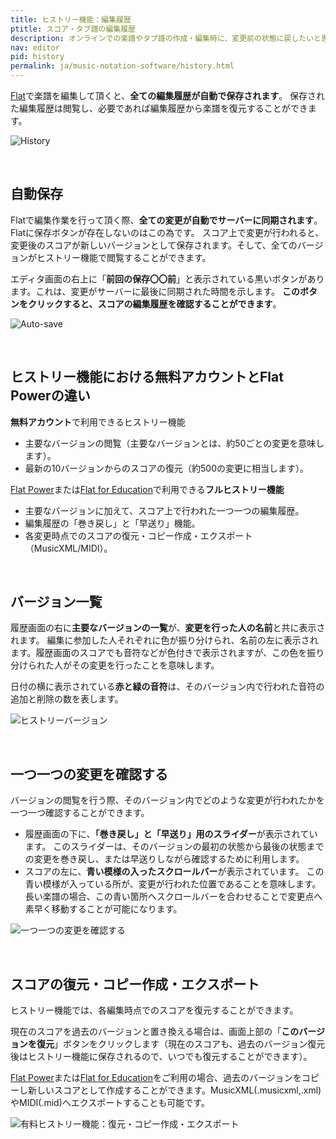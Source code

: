 ```yaml
---
title: ヒストリー機能：編集履歴
ptitle: スコア・タブ譜の編集履歴
description: オンラインでの楽譜やタブ譜の作成・編集時に、変更前の状態に戻したいと思ったことはありませんか？Flatでは一音ごとに編集履歴が残されるので、安心して編集作業をして頂けます。ヒストリー機能の使い方と変更前の状態への復元方法をご紹介します。
nav: editor
pid: history
permalink: ja/music-notation-software/history.html
---
```


[Flat](https://flat.io/ja)で楽譜を編集して頂くと、**全ての編集履歴が自動で保存されます**。 
保存された編集履歴は閲覧し、必要であれば編集履歴から楽譜を復元することができます。

![History](/help/assets/img/editor-ja/history.png)

<br>

## 自動保存

Flatで編集作業を行って頂く際、**全ての変更が自動でサーバーに同期されます**。Flatに保存ボタンが存在しないのはこの為です。
スコア上で変更が行われると、変更後のスコアが新しいバージョンとして保存されます。そして、全てのバージョンがヒストリー機能で閲覧することができます。

エディタ画面の右上に「**前回の保存〇〇前**」と表示されている黒いボタンがあります。これは、変更がサーバーに最後に同期された時間を示します。
**このボタンをクリックすると、スコアの編集履歴を確認することができます**。

![Auto-save](/help/assets/img/editor-ja/autosave.png)

<br>

## ヒストリー機能における無料アカウントとFlat Powerの違い

**無料アカウント**で利用できるヒストリー機能

* 主要なバージョンの閲覧（主要なバージョンとは、約50ごとの変更を意味します）。
* 最新の10バージョンからのスコアの復元（約500の変更に相当します）。

[Flat Power](https://flat.io/pricing)または[Flat for Education](https://flat.io/ja/edu/pricing)で利用できる**フルヒストリー機能**

* 主要なバージョンに加えて、スコア上で行われた一つ一つの編集履歴。
* 編集履歴の「巻き戻し」と「早送り」機能。
* 各変更時点でのスコアの復元・コピー作成・エクスポート（MusicXML/MIDI）。

<br>

## バージョン一覧

履歴画面の右に**主要なバージョンの一覧**が、**変更を行った人の名前**と共に表示されます。
編集に参加した人それぞれに色が振り分けられ、名前の左に表示されます。履歴画面のスコアでも音符などが色付きで表示されますが、この色を振り分けられた人がその変更を行ったことを意味します。

日付の横に表示されている**赤と緑の音符**は、そのバージョン内で行われた音符の追加と削除の数を表します。

![ヒストリーバージョン](/help/assets/img/editor/history-versions.png)

<br>

## 一つ一つの変更を確認する

バージョンの閲覧を行う際、そのバージョン内でどのような変更が行われたかを一つ一つ確認することができます。

* 履歴画面の下に、**「巻き戻し」と「早送り」用のスライダー**が表示されています。
このスライダーは、そのバージョンの最初の状態から最後の状態までの変更を巻き戻し、または早送りしながら確認するために利用します。 
* スコアの左に、**青い模様の入ったスクロールバー**が表示されています。
この青い模様が入っている所が、変更が行われた位置であることを意味します。長い楽譜の場合、この青い箇所へスクロールバーを合わせることで変更点へ素早く移動することが可能になります。


![一つ一つの変更を確認する](/help/assets/img/editor-ja/history-advanced.gif)

<br>

## スコアの復元・コピー作成・エクスポート

ヒストリー機能では、各編集時点でのスコアを復元することができます。

現在のスコアを過去のバージョンと置き換える場合は、画面上部の「**このバージョンを復元**」ボタンをクリックします（現在のスコアも、過去のバージョン復元後はヒストリー機能に保存されるので、いつでも復元することができます）。

[Flat Power](https://flat.io/pricing)または[Flat for Education](https://flat.io/ja/edu/pricing)をご利用の場合、過去のバージョンをコピーし新しいスコアとして作成することができます。MusicXML(.musicxml,.xml)やMIDI(.mid)へエクスポートすることも可能です。

![有料ヒストリー機能：復元・コピー作成・エクスポート](/help/assets/img/editor-ja/history-advanced-actions.png)

